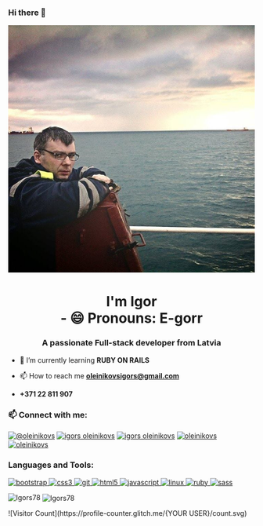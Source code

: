 ### Hi there 👋

<!--
**Igors78/Igors78** is a ✨ _special_ ✨ repository because its `README.md` (this file) appears on your GitHub profile.

Here are some ideas to get you started:

- 🔭 I’m currently working on ...
- 🌱 I’m currently learning ...
- 👯 I’m looking to collaborate on ...
- 🤔 I’m looking for help with ...
- 💬 Ask me about ...
- 📫 How to reach me: ...
- 😄 Pronouns: ...
- ⚡ Fun fact: ...
-->

![Image](img/atsea.jpg)

<h1 align="center">I'm Igor<br>- 😄 Pronouns: E-gorr </h1>

<h3 align="center">A passionate Full-stack developer from Latvia</h3>



- 🌱 I’m currently learning **RUBY ON RAILS**

- 📫 How to reach me **oleinikovsigors@gmail.com**
- **+371 22 811 907**

<p align="left">
<h3 align="left">📫 Connect with me:</h3>
<a href="https://twitter.com/@oleinikovs" target="blank"><img align="center" src="https://cdn.jsdelivr.net/npm/simple-icons@3.0.1/icons/twitter.svg" alt="@oleinikovs" height="30" width="40" /></a>
<a href="https://www.linkedin.com/in/igors-oleinikovs-17a10958/" target="blank"><img align="center" src="https://cdn.jsdelivr.net/npm/simple-icons@3.0.1/icons/linkedin.svg" alt="igors oleinikovs" height="30" width="40" /></a>
<a href="https://www.codechef.com/users/oleinikovs" target="blank"><img align="center" src="https://cdn.jsdelivr.net/npm/simple-icons@3.1.0/icons/codechef.svg" alt="igors oleinikovs" height="30" width="40" /></a>
<a href="https://www.hackerrank.com/oleinikovsigors" target="blank"><img align="center" src="https://cdn.jsdelivr.net/npm/simple-icons@3.0.1/icons/hackerrank.svg" alt="oleinikovs" height="30" width="40" /></a>
<a href="https://www.leetcode.com/oleinikovsigors" target="blank"><img align="center" src="https://cdn.jsdelivr.net/npm/simple-icons@3.0.1/icons/leetcode.svg" alt="oleinikovs" height="30" width="40" /></a>
</p>

<h3 align="left">Languages and Tools:</h3>
<p align="left"> <a href="https://getbootstrap.com" target="_blank"> <img src="https://devicons.github.io/devicon/devicon.git/icons/bootstrap/bootstrap-plain.svg" alt="bootstrap" width="40" height="40"/> </a> <a href="https://www.w3schools.com/css/" target="_blank"> <img src="https://devicons.github.io/devicon/devicon.git/icons/css3/css3-original-wordmark.svg" alt="css3" width="40" height="40"/> </a> <a href="https://git-scm.com/" target="_blank"> <img src="https://www.vectorlogo.zone/logos/git-scm/git-scm-icon.svg" alt="git" width="40" height="40"/> </a> <a href="https://www.w3.org/html/" target="_blank"> <img src="https://devicons.github.io/devicon/devicon.git/icons/html5/html5-original-wordmark.svg" alt="html5" width="40" height="40"/> </a> <a href="https://developer.mozilla.org/en-US/docs/Web/JavaScript" target="_blank"> <img src="https://devicons.github.io/devicon/devicon.git/icons/javascript/javascript-original.svg" alt="javascript" width="40" height="40"/> </a> <a href="https://www.linux.org/" target="_blank"> <img src="https://devicons.github.io/devicon/devicon.git/icons/linux/linux-original.svg" alt="linux" width="40" height="40"/> </a> <a href="https://www.ruby-lang.org/en/" target="_blank"> <img src="https://devicons.github.io/devicon/devicon.git/icons/ruby/ruby-original-wordmark.svg" alt="ruby" width="40" height="40"/> </a> <a href="https://sass-lang.com" target="_blank"> <img src="https://devicons.github.io/devicon/devicon.git/icons/sass/sass-original.svg" alt="sass" width="40" height="40"/> </a> </p>

<p><img align="left" src="https://github-readme-stats.vercel.app/api/top-langs/?username=Igors78&layout=compact" alt="Igors78" /></p>

<p>&nbsp;<img align="center" src="https://github-readme-stats.vercel.app/api?username=Igors78&show_icons=true" alt="Igors78" /></p>
![Visitor Count](https://profile-counter.glitch.me/{YOUR USER}/count.svg)